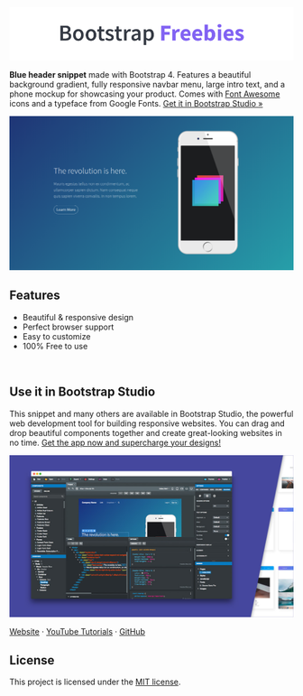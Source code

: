 

[![Bootstrap Freebies](/readme-images/github-bootstrap-freebies.png)](https://github.com/topics/bootstrap-freebies/) 

**Blue header snippet** made with Bootstrap 4. Features a beautiful background gradient, fully responsive navbar menu, large intro text, and a phone mockup for showcasing your product. Comes with [Font Awesome](https://fontawesome.com/) icons and a typeface from Google Fonts. [Get it in Bootstrap Studio &raquo;](https://bootstrapstudio.io)

[![Blue Header](/readme-images/screenshot.png)](https://bootstrapstudio.io) 

## Features

* Beautiful & responsive design
* Perfect browser support
* Easy to customize
* 100% Free to use

<br>

## Use it in Bootstrap Studio

This snippet and many others are available in Bootstrap Studio, the powerful web development tool for building responsive websites. You can drag and drop beautiful components together and create great-looking websites in no time. [Get the app now and supercharge your designs!](https://bootstrapstudio.io)

[![Bootstrap Studio Banner](/readme-images/bootstrap-studio-banner.jpg)](https://bootstrapstudio.io/)

[Website](https://bootstrapstudio.io/) &middot; [YouTube Tutorials](https://www.youtube.com/BootstrapStudioApp) &middot; [GitHub](https://github.com/bootstrapstudio) 

## License

This project is licensed under the [MIT license](LICENSE).